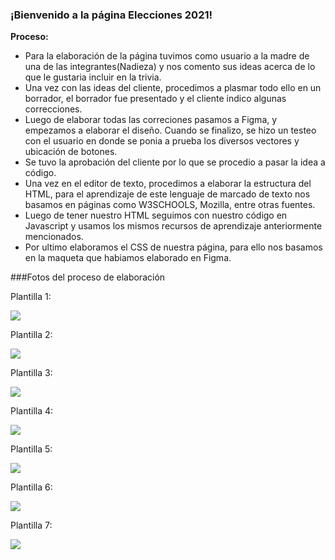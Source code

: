 ### ¡Bienvenido a la página Elecciones 2021!
**Proceso:**
- Para la elaboración de la página tuvimos como usuario a la madre de una de las integrantes(Nadieza) y nos comento sus ideas acerca de lo que le gustaria incluir en la trivia.
- Una vez con las ideas del cliente, procedimos a plasmar todo ello en un borrador, el borrador fue presentado y el cliente indico algunas correcciones.
- Luego de elaborar todas las correciones pasamos a Figma, y empezamos a elaborar el diseño. Cuando se finalizo, se hizo un testeo con el usuario en donde se ponia a prueba los diversos vectores y ubicación de botones.
- Se tuvo la aprobación del cliente por lo que se procedio a pasar la idea a código.
- Una vez en el editor de texto, procedimos a elaborar la estructura del HTML, para el aprendizaje de este lenguaje de marcado de texto nos basamos en páginas como W3SCHOOLS, Mozilla, entre otras fuentes.
- Luego de tener nuestro HTML seguimos con nuestro código en Javascript y usamos los mismos recursos de aprendizaje anteriormente mencionados.
- Por ultimo elaboramos el CSS de nuestra página, para ello nos basamos en la maqueta que habiamos elaborado en Figma.

###Fotos del proceso de elaboración

Plantilla 1:

![](https://i.imgur.com/ltz4U5K.jpg)

Plantilla 2:

![](https://i.imgur.com/1vSCYTS.jpg)

Plantilla 3:

![](https://i.imgur.com/NG7xe9Y.jpg)

Plantilla 4:

![](https://i.imgur.com/xu5WJZl.jpg)

Plantilla 5:

![](https://i.imgur.com/xu5WJZl.jpg)

Plantilla 6:

![](https://i.imgur.com/dScoFdZ.jpg)

Plantilla 7:

![](https://i.imgur.com/k2lt4CX.jpg)
